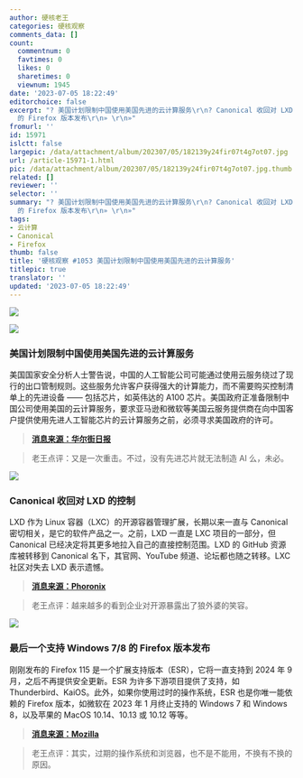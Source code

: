 ```yaml
---
author: 硬核老王
categories: 硬核观察
comments_data: []
count:
  commentnum: 0
  favtimes: 0
  likes: 0
  sharetimes: 0
  viewnum: 1945
date: '2023-07-05 18:22:49'
editorchoice: false
excerpt: "? 美国计划限制中国使用美国先进的云计算服务\r\n? Canonical 收回对 LXD 的控制\r\n? 最后一个支持 Windows 7/8
  的 Firefox 版本发布\r\n» \r\n»"
fromurl: ''
id: 15971
islctt: false
largepic: /data/attachment/album/202307/05/182139y24fir07t4g7ot07.jpg
url: /article-15971-1.html
pic: /data/attachment/album/202307/05/182139y24fir07t4g7ot07.jpg.thumb.jpg
related: []
reviewer: ''
selector: ''
summary: "? 美国计划限制中国使用美国先进的云计算服务\r\n? Canonical 收回对 LXD 的控制\r\n? 最后一个支持 Windows 7/8
  的 Firefox 版本发布\r\n» \r\n»"
tags:
- 云计算
- Canonical
- Firefox
thumb: false
title: '硬核观察 #1053 美国计划限制中国使用美国先进的云计算服务'
titlepic: true
translator: ''
updated: '2023-07-05 18:22:49'
---
```


![](/data/attachment/album/202307/05/182139y24fir07t4g7ot07.jpg)


![](/data/attachment/album/202307/05/182153arvkrnxl3wkrnll3.jpg)


### 美国计划限制中国使用美国先进的云计算服务


美国国家安全分析人士警告说，中国的人工智能公司可能通过使用云服务绕过了现行的出口管制规则。这些服务允许客户获得强大的计算能力，而不需要购买控制清单上的先进设备 —— 包括芯片，如英伟达的 A100 芯片。美国政府正准备限制中国公司使用美国的云计算服务，要求亚马逊和微软等美国云服务提供商在向中国客户提供使用先进人工智能芯片的云计算服务之前，必须寻求美国政府的许可。



> 
> **[消息来源：华尔街日报](https://www.wsj.com/articles/u-s-looks-to-restrict-chinas-access-to-cloud-computing-to-protect-advanced-technology-f771613)**
> 
> 
> 



> 
> 老王点评：又是一次重击。不过，没有先进芯片就无法制造 AI 么，未必。
> 
> 
> 


![](/data/attachment/album/202307/05/182211lh53nfzi36ca5jce.jpg)


### Canonical 收回对 LXD 的控制


LXD 作为 Linux 容器（LXC）的开源容器管理扩展，长期以来一直与 Canonical 密切相关，是它的软件产品之一。之前，LXD 一直是 LXC 项目的一部分，但 Canonical 已经决定将其更多地拉入自己的直接控制范围。LXD 的 GitHub 资源库被转移到 Canonical 名下，其官网、YouTube 频道、论坛都也随之转移。LXC 社区对失去 LXD 表示遗憾。



> 
> **[消息来源：Phoronix](https://www.phoronix.com/news/Canonical-Pulls-In-LXD)**
> 
> 
> 



> 
> 老王点评：越来越多的看到企业对开源暴露出了狼外婆的笑容。
> 
> 
> 


![](/data/attachment/album/202307/05/182226g1mzjhzrrm3xmtka.jpg)


### 最后一个支持 Windows 7/8 的 Firefox 版本发布


刚刚发布的 Firefox 115 是一个扩展支持版本（ESR），它将一直支持到 2024 年 9 月，之后不再提供安全更新。ESR 为许多下游项目提供了支持，如 Thunderbird、KaiOS。此外，如果你使用过时的操作系统，ESR 也是你唯一能依赖的 Firefox 版本，如微软在 2023 年 1 月终止支持的 Windows 7 和 Windows 8，以及苹果的 MacOS 10.14、10.13 或 10.12 等等。



> 
> **[消息来源：Mozilla](https://www.mozilla.org/en-US/firefox/115.0/releasenotes/)**
> 
> 
> 



> 
> 老王点评：其实，过期的操作系统和浏览器，也不是不能用，不换有不换的原因。
> 
> 
>